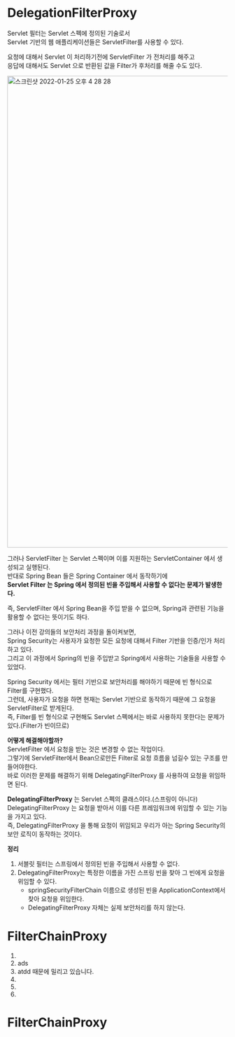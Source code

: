 # DelegationFilterProxy

Servlet 필터는 Servlet 스펙에 정의된 기술로서   
Servlet 기반의 웹 애플리케이션들은 ServletFilter를 사용할 수 있다.     

요청에 대해서 Servlet 이 처리하기전에 ServletFilter 가 전처리를 해주고     
응답에 대해서도 Servlet 으로 반환된 값을 Filter가 후처리를 해줄 수도 있다.     
   
<img width="1078" alt="스크린샷 2022-01-25 오후 4 28 28" src="https://user-images.githubusercontent.com/50267433/150930780-fa0adc81-573e-4d9f-bfb3-51a0b656d2fd.png">
  
그러나 ServletFilter 는 Servlet 스펙이며 이를 지원하는 ServletContainer 에서 생성되고 실행된다.     
반대로 Spring Bean 들은 Spring Container 에서 동작하기에    
**Servlet Filter 는 Spring 에서 정의된 빈을 주입해서 사용할 수 없다는 문제가 발생한다.**    
    
즉, ServletFilter 에서 Spring Bean을 주입 받을 수 없으며, Spring과 관련된 기능을 활용할 수 없다는 뜻이기도 하다.       
    
그러나 이전 강의들의 보안처리 과정을 돌이켜보면,        
Spring Security는 사용자가 요청한 모든 요청에 대해서 Filter 기반을 인증/인가 처리하고 있다.      
그리고 이 과정에서 Spring의 빈을 주입받고 Spring에서 사용하는 기술들을 사용할 수 있었다.   
 
Spring Security 에서는 필터 기반으로 보안처리를 해야하기 때문에 빈 형식으로 Filter를 구현했다.        
그런데, 사용자가 요청을 하면 현재는 Servlet 기반으로 동작하기 때문에 그 요청을 ServletFilter로 받게된다.     
즉, Filter를 빈 형식으로 구현해도 Servlet 스펙에서는 바로 사용하지 못한다는 문제가 있다.(Filter가 빈이므로)      

**어떻게 해결해야할까?**   
ServletFilter 에서 요청을 받는 것은 변경할 수 없는 작업이다.     
그렇기에 ServletFilter에서 Bean으로만든 Filter로 요청 흐름을 넘길수 있는 구조를 만들어야한다.    
바로 이러한 문제를 해결하기 위해 DelegatingFilterProxy 를 사용하여 요청을 위임하면 된다.    
   
**DelegatingFilterProxy** 는 Servlet 스펙의 클래스이다.(스프링이 아니다)         
DelegatingFilterProxy 는 요청을 받아서 이를 다른 프레임워크에 위임할 수 있는 기능을 가지고 있다.      
즉, DelegatingFilterProxy 을 통해 요청이 위임되고 우리가 아는 Spring Security의 보안 로직이 동작하는 것이다.   

**정리**   
1. 서블릿 필터는 스프링에서 정의된 빈을 주입해서 사용할 수 없다.      
2. DelegatingFilterProxy는 특정한 이름을 가진 스프링 빈을 찾아 그 빈에게 요청을 위임할 수 있다.       
    * springSecurityFilterChain 이름으로 생성된 빈을 ApplicationContext에서 찾아 요청을 위임한다.    
    * DelegatingFilterProxy 자체는 실제 보안처리를 하지 않는다.     
  
# FilterChainProxy 
    
1.  
2.  ads
3. atdd 때문에 밀리고 있습니다. 
4.      
5.
6.
# FilterChainProxy  

